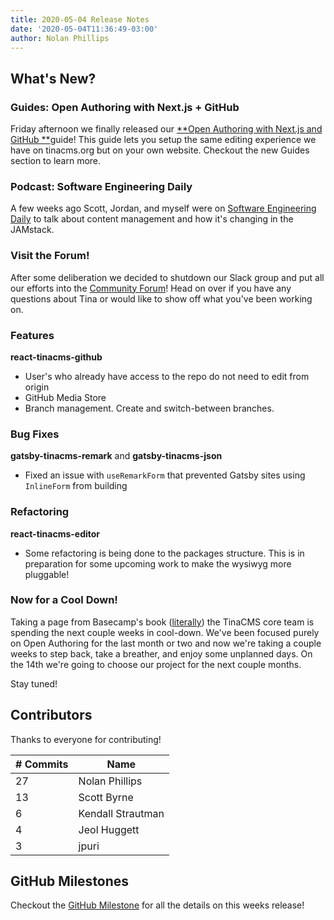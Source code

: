 ```yaml
---
title: 2020-05-04 Release Notes
date: '2020-05-04T11:36:49-03:00'
author: Nolan Phillips
---
```

### 

## What's New?

### **Guides:** Open Authoring with Next.js + GitHub

Friday afternoon we finally released our [**Open Authoring with Next.js and GitHub **](https://tinacms.org/guides/nextjs/github-open-authoring/initial-setup)guide! This guide lets you setup the same editing experience we have on tinacms.org but on your own website. Checkout the new Guides section to learn more.

### **Podcast:** Software Engineering Daily

A few weeks ago Scott, Jordan, and myself were on [Software Engineering Daily](https://tinacms.org/blog/software-engineering-daily-podcast-tinacms) to talk about content management and how it's changing in the JAMstack. 

### Visit the Forum!

After some deliberation we decided to shutdown our Slack group and put all our efforts into the [Community Forum](http://community.tinacms.org)! Head on over if you have any questions about Tina or would like to show off what you've been working on.

### Features

**react-tinacms-github**

* User's who already have access to the repo do not need to edit from origin
* GitHub Media Store
* Branch management. Create and switch-between branches.

### Bug Fixes

**gatsby-tinacms-remark** and **gatsby-tinacms-json**

* Fixed an issue with `useRemarkForm` that prevented Gatsby sites using `InlineForm` from building

### Refactoring

**react-tinacms-editor**

* Some refactoring is being done to the packages structure. This is in preparation for some upcoming work to make the wysiwyg more pluggable!

### Now for a Cool Down!

Taking a page from Basecamp's book ([literally]()) the TinaCMS core team is spending the next couple weeks in cool-down. We've been focused purely on Open Authoring for the last month or two and now we're taking a couple weeks to step back, take a breather, and enjoy some unplanned days. On the 14th we're going to choose our project for the next couple months. 

Stay tuned!

## Contributors

Thanks to everyone for contributing!

| # Commits | Name |
| --- | --- |
| 27 | Nolan Phillips |
| 13 | Scott Byrne |
| 6 | Kendall Strautman |
| 4 | Jeol Huggett |
| 3 | jpuri |

## GitHub Milestones

Checkout the [GitHub Milestone](https://github.com/tinacms/tinacms/milestone/21?closed=1) for all the details on this weeks release!